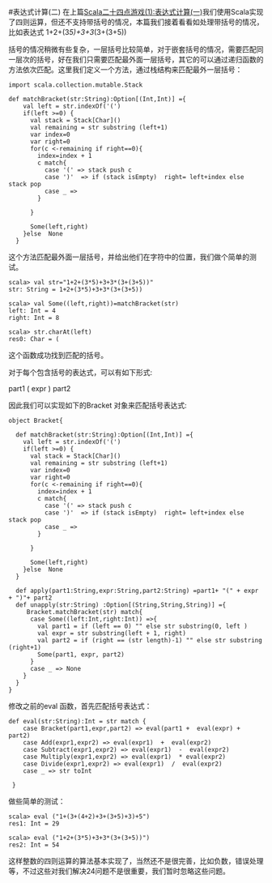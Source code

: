 #表达式计算(二)
在上篇[Scala二十四点游戏(1):表达式计算(一)](expression-calculating-one.md)我们使用Scala实现了四则运算，但还不支持带括号的情况，本篇我们接着看看如处理带括号的情况，
比如表达式 1+2+(3*5)+3+3*(3+(3+5))

括号的情况稍微有些复杂，一层括号比较简单，对于嵌套括号的情况，需要匹配同一层次的括号，好在我们只需要匹配最外面一层括号，其它的可以通过递归函数的方法依次匹配。这里我们定义一个方法，通过栈结构来匹配最外一层括号：
```
import scala.collection.mutable.Stack  

def matchBracket(str:String):Option[(Int,Int)] ={
    val left = str.indexOf('(')
    if(left >=0) {
      val stack = Stack[Char]()
      val remaining = str substring (left+1)
      var index=0
      var right=0
      for(c <-remaining if right==0){
        index=index + 1
        c match{
          case '(' => stack push c
          case ')'  => if (stack isEmpty)  right= left+index else stack pop
          case _ =>
        }

      }

      Some(left,right)
    }else  None
  }
```

这个方法匹配最外面一层括号，并给出他们在字符中的位置，我们做个简单的测试。
```
scala> val str="1+2+(3*5)+3+3*(3+(3+5))" 
str: String = 1+2+(3*5)+3+3*(3+(3+5))

scala> val Some((left,right))=matchBracket(str)
left: Int = 4
right: Int = 8

scala> str.charAt(left)
res0: Char = (
```
这个函数成功找到匹配的括号。

对于每个包含括号的表达式，可以有如下形式:  

part1 ( expr ) part2

因此我们可以实现如下的Bracket 对象来匹配括号表达式:
```
object Bracket{

  def matchBracket(str:String):Option[(Int,Int)] ={
    val left = str.indexOf('(')
    if(left >=0) {
      val stack = Stack[Char]()
      val remaining = str substring (left+1)
      var index=0
      var right=0
      for(c <-remaining if right==0){
        index=index + 1
        c match{
          case '(' => stack push c
          case ')'  => if (stack isEmpty)  right= left+index else stack pop
          case _ =>
        }

      }

      Some(left,right)
    }else  None
  }

  def apply(part1:String,expr:String,part2:String) =part1+ "(" + expr + ")"+ part2
  def unapply(str:String) :Option[(String,String,String)] ={
     Bracket.matchBracket(str) match{
      case Some((left:Int,right:Int)) =>{
        val part1 = if (left == 0) "" else str substring(0, left )
        val expr = str substring(left + 1, right)
        val part2 = if (right == (str length)-1) "" else str substring (right+1)
        Some(part1, expr, part2)
      }
      case _ => None
    }
  }
}
```
修改之前的eval 函数，首先匹配括号表达式：
```
def eval(str:String):Int = str match {
    case Bracket(part1,expr,part2) => eval(part1 +  eval(expr) + part2)
    case Add(expr1,expr2) => eval(expr1)  +  eval(expr2)
    case Subtract(expr1,expr2) => eval(expr1)  -  eval(expr2)
    case Multiply(expr1,expr2) => eval(expr1)  * eval(expr2)
    case Divide(expr1,expr2) => eval(expr1)  /  eval(expr2)
    case _ => str toInt

 }
```
做些简单的测试：
```
scala> eval ("1+(3+(4+2)+3+(3+5)+3)+5")
res1: Int = 29

scala> eval ("1+2+(3*5)+3+3*(3+(3+5))")
res2: Int = 54
```
这样整数的四则运算的算法基本实现了，当然还不是很完善，比如负数，错误处理等，不过这些对我们解决24问题不是很重要，我们暂时忽略这些问题。